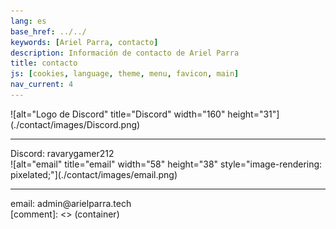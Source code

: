 ```yaml
---
lang: es
base_href: ../../
keywords: [Ariel Parra, contacto]
description: Información de contacto de Ariel Parra
title: contacto
js: [cookies, language, theme, menu, favicon, main]
nav_current: 4
---
```

  <div class="container grid">
    <div class="card">
      ![alt="Logo de Discord" title="Discord" width="160" height="31"](./contact/images/Discord.png)
      <div class="center">
        <hr>
        Discord: ravarygamer212
      </div>
    </div>
    <div class="card">
      ![alt="email" title="email" width="58" height="38" style="image-rendering: pixelated;"](./contact/images/email.png)
      <div class="center">
        <hr>
        email: admin@arielparra.tech
      </div>
    </div>
  </div>[comment]: <> (container)
